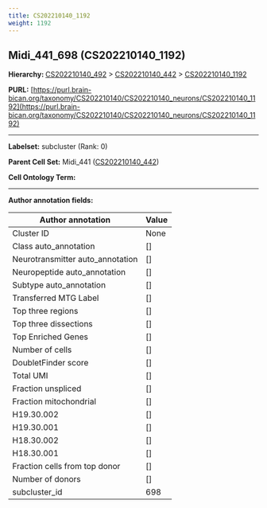 ```yaml
---
title: CS202210140_1192
weight: 1192
---
```

## Midi_441_698 (CS202210140_1192)
<b>Hierarchy: </b>
[CS202210140_492](../CS202210140_492) >
[CS202210140_442](../CS202210140_442) >
[CS202210140_1192](../CS202210140_1192)

**PURL:** [https://purl.brain-bican.org/taxonomy/CS202210140/CS202210140_neurons/CS202210140_1192](https://purl.brain-bican.org/taxonomy/CS202210140/CS202210140_neurons/CS202210140_1192)

---


**Labelset:** subcluster (Rank: 0)

**Parent Cell Set:** Midi_441 ([CS202210140_442](../CS202210140_442))



**Cell Ontology Term:** 

[MARKER GENES.]: #


---

[TRANSFERRED ANNOTATIONS.]: #


[AUTHOR ANNOTATION FIELDS.]: #


**Author annotation fields:**

| Author annotation | Value |
|-------------------|-------|
|Cluster ID|None|
|Class auto_annotation|[]|
|Neurotransmitter auto_annotation|[]|
|Neuropeptide auto_annotation|[]|
|Subtype auto_annotation|[]|
|Transferred MTG Label|[]|
|Top three regions|[]|
|Top three dissections|[]|
|Top Enriched Genes|[]|
|Number of cells|[]|
|DoubletFinder score|[]|
|Total UMI|[]|
|Fraction unspliced|[]|
|Fraction mitochondrial|[]|
|H19.30.002|[]|
|H19.30.001|[]|
|H18.30.002|[]|
|H18.30.001|[]|
|Fraction cells from top donor|[]|
|Number of donors|[]|
|subcluster_id|698|
